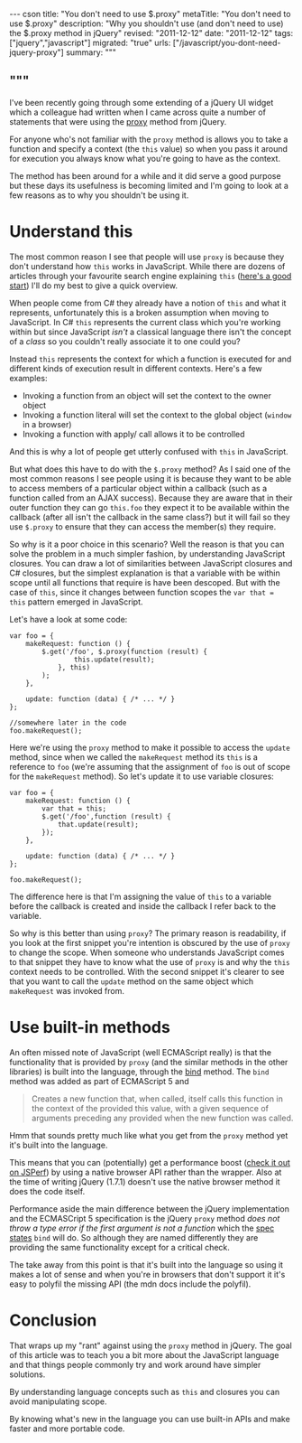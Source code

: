 --- cson
title: "You don't need to use $.proxy"
metaTitle: "You don't need to use $.proxy"
description: "Why you shouldn't use (and don't need to use) the $.proxy method in jQuery"
revised: "2011-12-12"
date: "2011-12-12"
tags: ["jquery","javascript"]
migrated: "true"
urls: ["/javascript/you-dont-need-jquery-proxy"]
summary: """

"""
---
I've been recently going through some extending of a jQuery UI widget which a colleague had written when I came across quite a number of statements that were using the [proxy][1] method from jQuery.

For anyone who's not familiar with the `proxy` method is allows you to take a function and specify a context (the `this` value) so when you pass it around for execution you always know what you're going to have as the context.

The method has been around for a while and it did serve a good purpose but these days its usefulness is becoming limited and I'm going to look at a few reasons as to why you shouldn't be using it.

# Understand this

The most common reason I see that people will use `proxy` is because they don't understand how `this` works in JavaScript. While there are dozens of articles through your favourite search engine explaining `this` ([here's a good start][2]) I'll do my best to give a quick overview.

When people come from C# they already have a notion of `this` and what it represents, unfortunately this is a broken assumption when moving to JavaScript. In C# `this` represents the current class which you're working within but since JavaScript *isn't* a classical language there isn't the concept of a *class* so you couldn't really associate it to one could you?

Instead `this` represents the context for which a function is executed for and different kinds of execution result in different contexts. Here's a few examples:

* Invoking a function from an object will set the context to the owner object
* Invoking a function literal will set the context to the global object (`window` in a browser)
* Invoking a function with apply/ call allows it to be controlled

And this is why a lot of people get utterly confused with `this` in JavaScript.

But what does this have to do with the `$.proxy` method? As I said one of the most common reasons I see people using it is because they want to be able to access members of a particular object within a callback (such as a function called from an AJAX success). Because they are aware that in their outer function they can go `this.foo` they expect it to be available within the callback (after all isn't the callback in the same class?) but it will fail so they use `$.proxy` to ensure that they can access the member(s) they require.

So why is it a poor choice in this scenario? Well the reason is  that you can solve the problem in a much simpler fashion, by understanding JavaScript closures. You can draw a lot of similarities between JavaScript closures and C# closures, but the simplest explanation is that a variable with be within scope until all functions that require is have been descoped. But with the case of `this`, since it changes between function scopes the `var that = this` pattern emerged in JavaScript.

Let's have a look at some code:

    var foo = {
        makeRequest: function () {
            $.get('/foo', $.proxy(function (result) {
                    this.update(result);
                }, this)
            );
        },

        update: function (data) { /* ... */ }
    };

    //somewhere later in the code
    foo.makeRequest();

Here we're using the `proxy` method to make it possible to access the `update` method, since when we called the `makeRequest` method its `this` is a reference to `foo` (we're assuming that the assignment of `foo` is out of scope for the `makeRequest` method). So let's update it to use variable closures:

    var foo = {
        makeRequest: function () {
            var that = this;
            $.get('/foo',function (result) {
                that.update(result);
            });
        },

        update: function (data) { /* ... */ }
    };

    foo.makeRequest();

The difference here is that I'm assigning the value of `this` to a variable before the callback is created and inside the callback I refer back to the variable.

So why is this better than using `proxy`? The primary reason is readability, if you look at the first snippet you're intention is obscured by the use of `proxy` to change the scope. When someone who understands JavaScript comes to that snippet they have to know what the use of `proxy` is and why the `this` context needs to be controlled. With the second snippet it's clearer to see that you want to call the `update` method on the same object which `makeRequest` was invoked from.

# Use built-in methods

An often missed note of JavaScript (well ECMAScript really) is that the functionality that is provided by `proxy` (and the similar methods in the other libraries) is built into the language, through the [bind][3] method. The `bind` method was added as part of ECMAScript 5 and

 > Creates a new function that, when called, itself calls this function in the context of the provided this value, with a given sequence of arguments preceding any provided when the new function was called.

Hmm that sounds pretty much like what you get from the `proxy` method yet it's built into the language.

This means that you can (potentially) get a performance boost ([check it out on JSPerf][4]) by using a native browser API rather than the wrapper. Also at the time of writing jQuery (1.7.1) doesn't use the native browser method it does the code itself.

Performance aside the main difference between the jQuery implementation and the ECMASCript 5 specification is the jQuery `proxy` method *does not throw a type error if the first argument is not a function* which the [spec states][5] `bind` will do. So although they are named differently they are providing the same functionality except for a critical check.

The take away from this point is that it's built into the language so using it makes a lot of sense and when you're in browsers that don't support it it's easy to polyfil the missing API (the mdn docs include the polyfil).

# Conclusion

That wraps up my "rant" against using the `proxy` method in jQuery. The goal of this article was to teach you a bit more about the JavaScript language and that things people commonly try and work around have simpler solutions.

By understanding language concepts such as `this` and closures you can avoid manipulating scope.

By knowing what's new in the language you can use built-in APIs and make faster and more portable code.


  [1]: http://api.jquery.com/jQuery.proxy/
  [2]: http://javascriptweblog.wordpress.com/2010/08/30/understanding-javascripts-this/
  [3]: https://developer.mozilla.org/en/JavaScript/Reference/Global_Objects/Function/bind
  [4]: http://jsperf.com/bind-vs-jquery-proxy
  [5]: http://es5.github.com/#x15.3.4.5